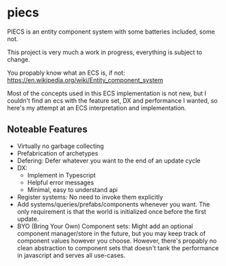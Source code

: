 # piecs
PIECS is an entity component system with some batteries included, some not.

This project is very much a work in progress, everything is subject to change.

You propably know what an ECS is, if not: https://en.wikipedia.org/wiki/Entity_component_system

Most of the concepts used in this ECS implementation is not new, but I couldn't find an ecs with the feature set, DX and performance I wanted, so here's my attempt at an ECS interpretation and implementation.

## Noteable Features

- Virtually no garbage collecting
- Prefabrication of archetypes
- Defering: Defer whatever you want to the end of an update cycle
- DX:
  - Implement in Typescript
  - Helpful error messages
  - Minimal, easy to understand api
- Register systems: No need to invoke them explicitly
- Add systems/queries/prefabs/components whenever you want. The only requirement is that the world is initialized once before the first update.
- BYO (Bring Your Own) Component sets: Might add an optional component manager/store in the future, but you may keep track of component values however you choose. However, there's propably no clean abstraction to component sets that doesn't tank the performance in javascript and serves all use-cases.
